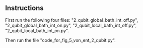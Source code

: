 ## Instructions
First run the following four files:
"2_qubit_global_bath_int_off.py",
"2_qubit_global_bath_int_on.py",
"2_qubit_local_bath_int_off.py",
"2_qubit_local_bath_int_on.py".

Then run the file "code_for_fig_5_von_ent_2_qubit.py". 
